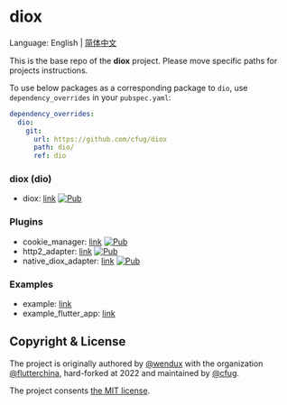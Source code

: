 # diox

Language: English | [简体中文](README-ZH.md)

This is the base repo of the **diox** project.
Please move specific paths for projects instructions.

To use below packages as a corresponding package to `dio`,
use `dependency_overrides` in your `pubspec.yaml`:

```yaml
dependency_overrides:
  dio:
    git:
      url: https://github.com/cfug/diox
      path: dio/
      ref: dio
```

### diox (dio)

- diox: [link](dio)
  [![Pub](https://img.shields.io/pub/v/diox.svg?label=dev&include_prereleases)](https://pub.dev/packages/diox)

### Plugins

- cookie_manager: [link](plugins/cookie_manager)
  [![Pub](https://img.shields.io/pub/v/diox_cookie_manager.svg?label=dev&include_prereleases)](https://pub.dev/packages/diox_cookie_manager)
- http2_adapter: [link](plugins/http2_adapter)
  [![Pub](https://img.shields.io/pub/v/diox_http2_adapter.svg?label=dev&include_prereleases)](https://pub.dev/packages/diox_http2_adapter)
- native_diox_adapter: [link](plugins/native_diox_adapter)
  [![Pub](https://img.shields.io/pub/v/native_diox_adapter.svg?label=dev&include_prereleases)](https://pub.dev/packages/native_diox_adapter)

### Examples

- example: [link](example)
- example_flutter_app: [link](example_flutter_app)

## Copyright & License

The project is originally authored by
[@wendux](https://github.com/wendux)
with the organization
[@flutterchina](https://github.com/flutterchina),
hard-forked at 2022 and maintained by
[@cfug](https://github.com/cfug).

The project consents [the MIT license](LICENSE).
